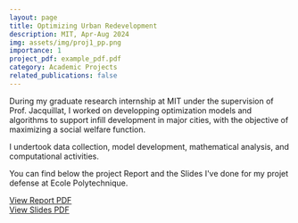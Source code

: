```yaml
---
layout: page
title: Optimizing Urban Redevelopment
description: MIT, Apr-Aug 2024
img: assets/img/proj1_pp.png
importance: 1
project_pdf: example_pdf.pdf
category: Academic Projects
related_publications: false
---
```


During my graduate research internship at MIT under the supervision of Prof. Jacquillat, I worked on developping optimization models and algorithms to support infill development in major cities, with the objective of maximizing a social welfare function.

I undertook data collection, model development, mathematical analysis, and computational activities.

You can find below the project Report and the Slides I've done for my projet defense at Ecole Polytechnique.

<div class="mt-4">
    <a href="../../assets/pdf/Internship Report Axel BENYAMINE Stage 3A.pdf" class="btn btn-primary" target="_blank">
        View Report PDF
    </a>
</div>

<div class="mt-4">
    <a href="../../assets/pdf/Axel BENYAMINE Slides Stage 3A.pdf" class="btn btn-primary" target="_blank">
        View Slides PDF
    </a>
</div>